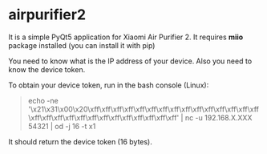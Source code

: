 # airpurifier2
It is a simple PyQt5 application for Xiaomi Air Purifier 2. It requires **miio** package installed (you can install it with pip)

You need to know what is the IP address of your device.
Also you need to know the device token.

To obtain your device token, run in the bash console (Linux):

> echo -ne '\x21\x31\x00\x20\xff\xff\xff\xff\xff\xff\xff\xff\xff\xff\xff\xff\xff\xff\xff\xff\xff\xff\xff\xff\xff\xff\xff\xff\xff\xff\xff\xff' | nc -u 192.168.X.XXX 54321 | od -j 16 -t x1

It should return the device token (16 bytes).
